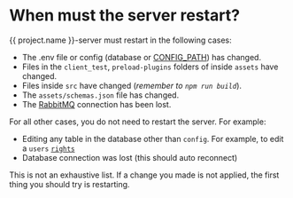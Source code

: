 # When must the server restart?

{{ project.name }}-server must restart in the following cases:

-   The .env file or config (database or [CONFIG_PATH](/setup/server/configuration)) has changed.
-   Files in the `client_test`, `preload-plugins` folders of inside `assets` have changed.
-   Files inside `src` have changed (_remember to `npm run build`_).
-   The `assets/schemas.json` file has changed.
-   The [RabbitMQ](/setup/server/configuration/rabbitmq) connection has been lost.

For all other cases, you do not need to restart the server. For example:

-   Editing any table in the database other than `config`. For example, to edit a `users` [`rights`](/setup/server/configuration/rabbitmq)
-   Database connection was lost (this should auto reconnect)

This is not an exhaustive list. If a change you made is not applied, the first thing you should try is restarting.
